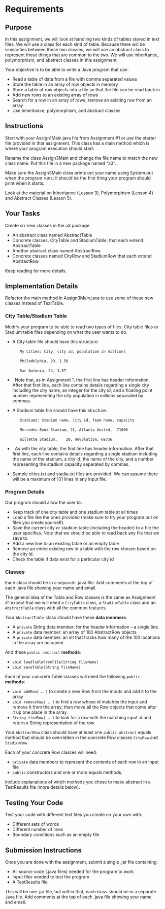 # Requirements

## Purpose

In this assignment, we will look at handling two kinds of tables stored in text files. We will use a class for each kind of table. Because there will be similarities between these two classes, we will use an abstract class to represent those things that are common to the two. We will use inheritance, polymorphism, and abstract classes in this assignment.

Your objective is to be able to write a Java program that can:

* Read a table of data from a file with comma separated values
* Store the table in an array of row objects in memory
* Store a table of row objects into a file so that the file can be read back in
* Add new rows to an existing array of rows
* Search for a row in an array of rows, remove an existing row from an array
* Use inheritance, polymorphism, and abstract classes

## Instructions

Start with your Assign1Main.java file from Assignment #1 or use the starter file provided in that assignment. This class has a main method which is where your program execution should start.

Rename the class Assign3Main and change the file name to match the new class name. Put this file in a new package named “a3”.

Make sure the Assign3Main class prints out your name using System.out when the program runs; it should be the first thing your program should print when it starts.

Look at the material on Inheritance (Lesson 3), Polymorphism (Lesson 4) and Abstract Classes (Lesson 5).

## Your Tasks

Create six new classes in the a3 package:
* An abstract class named AbstractTable
* Concrete classes, CityTable and StadiumTable, that each extend AbstractTable
* Another abstract class named AbstractRow
* Concrete classes named CityRow and StadiumRow that each extend AbstractRow

Keep reading for more details.

## Implementation Details

Refactor the main method in Assign3Main.java to use some of these new classes instead of TextTable.

### City Table/Stadium Table

Modify your program to be able to read two types of files: City table files or Stadium table files depending on what the user wants to do.
* A City table file should have this structure:

&nbsp; &nbsp; &nbsp; &nbsp; &nbsp; &nbsp; `My Cities: City, city id, population in millions`

&nbsp; &nbsp; &nbsp; &nbsp; &nbsp; &nbsp;  `Philadelphia, 23, 1.58`

&nbsp; &nbsp; &nbsp; &nbsp; &nbsp; &nbsp; `San Antonio, 24, 1.57`

*   &nbsp; Note that, as in Assignment 1, the first line has header information. After that first line, each line contains details regarding a single city including the city name, an integer for the city id, and a floating point number representing the city population in millions separated by commas.

* A Stadium table file should have this structure:

&nbsp; &nbsp; &nbsp; &nbsp; &nbsp; &nbsp; `Stadiums: Stadium name, City id, Team name, capacity`

&nbsp; &nbsp; &nbsp; &nbsp; &nbsp; &nbsp;  `Mercedes-Benz Stadium, 21, Atlanta United, 	71000`

&nbsp; &nbsp; &nbsp; &nbsp; &nbsp; &nbsp; `Gillette Stadium,	20,	Revolution,	68756`

* &nbsp; As with the city table, the first line has header information. After that first line, each line contains details regarding a single stadium including the name of the stadium, a city id, the name of the city, and a number representing the stadium capacity separated by commas.

* Sample cities.txt and stadia.txt files are provided.  We can assume there will be a maximum of 101 lines in any input file.

### Program Details

Our program should allow the user to: 

* Keep track of one city table and one stadium table at all times
* Load a file like the ones provided (make sure to try your program out on files you create yourself).
* Save the current city or stadium table (including the header) to a file the user specifies. Note that we should be able to read back any file that we save to.
* Add a new line to an existing table or an empty table
* Remove an entire existing row in a table with the row chosen based on the city id.
* Check the table if data exist for a particular city id

### Classes

Each class should be in a separate .java file. Add comments at the top of each .java file showing your name and email.

The general idea of the Table and Row classes is the same as Assignment #1 except that we will need a `CityTable` class, a `StadiumTable` class and an `AbstractTable` class with all the common features. 

Your `AbstractTable` class should have these **data members**:

* A `private` String data member: for the header information – a single line.
* A `private` data member: an array of 100 AbstractRow objects.
* A `private` data member: an int that tracks how many of the 100 locations in the array are occupied.

And these `public abstract` **methods**:

* `void loadTableFromFile(String fileName)`
* `void saveTable(String fileName)`

Each of your concrete Table classes will need the following `public` **methods**:

* `void addRow( … )` to create a new Row from the inputs and add it to the array
* `void removeRow( … )` to find a row whose id matches the input and remove it from the array; then move all the Row objects that come after it up one place in the array.
* `String findRow( … )` to look for a row with the matching input id and return a String representation of the row.

Your `AbstractRow` class should have at least one `public abstract` equals method that should be overridden in the concrete Row classes `CityRow` and `StadiumRow`.

Each of your concrete Row classes will need:

* `private` data members to represent the contents of each row in an input file
* `public` constructors and one or more equals methods.

Include explanations of which methods you chose to make abstract in a TestResults file (more details below).

## Testing Your Code

Test your code with different text files you create on your own with:

* Different sets of words
* Different number of lines
* Boundary conditions such as an empty file

## Submission Instructions

Once you are done with the assignment, submit a single .jar file containing:

* All source code (.java files) needed for the program to work
* Input files needed to test the program
* A TestResults file

This will be one .jar file, but within that, each class should be in a separate .java file. Add comments at the top of each .java file showing your name and email.